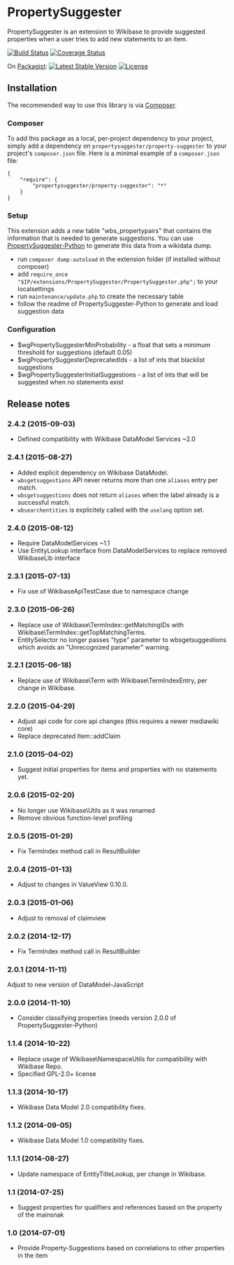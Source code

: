 # PropertySuggester

PropertySuggester is an extension to Wikibase to provide suggested properties when a user tries to add new
statements to an item.

[![Build Status](https://travis-ci.org/Wikidata-lib/PropertySuggester.svg?branch=master)](https://travis-ci.org/Wikidata-lib/PropertySuggester)
[![Coverage Status](https://coveralls.io/repos/Wikidata-lib/PropertySuggester/badge.png?branch=master)](https://coveralls.io/r/Wikidata-lib/PropertySuggester?branch=master)

On [Packagist](https://packagist.org/packages/propertysuggester/property-suggester):
[![Latest Stable Version](https://poser.pugx.org/propertysuggester/property-suggester/v/stable.png)](https://packagist.org/packages/propertysuggester/propertysuggester)
[![License](https://poser.pugx.org/propertysuggester/property-suggester/license.png)](https://packagist.org/packages/propertysuggester/propertysuggester)

## Installation

The recommended way to use this library is via [Composer](http://getcomposer.org/).

### Composer

To add this package as a local, per-project dependency to your project, simply add a
dependency on `propertysuggester/property-suggester` to your project's `composer.json` file.
Here is a minimal example of a `composer.json` file:

    {
        "require": {
            "propertysuggester/property-suggester": "*"
        }
    }

### Setup

This extension adds a new table "wbs_propertypairs" that contains the information that is needed to generate
suggestions. You can use [PropertySuggester-Python](https://github.com/Wikidata-lib/PropertySuggester-Python) to
generate this data from a wikidata dump.

* run ```composer dump-autoload``` in the extension folder (if installed without composer)
* add ```require_once "$IP/extensions/PropertySuggester/PropertySuggester.php";``` to your localsettings
* run ```maintenance/update.php``` to create the necessary table
* follow the readme of PropertySuggester-Python to generate and load suggestion data

### Configuration

* $wgPropertySuggesterMinProbability - a float that sets a minimum threshold for suggestions (default 0.05)
* $wgPropertySuggesterDeprecatedIds - a list of ints that blacklist suggestions
* $wgPropertySuggesterInitialSuggestions - a list of ints that will be suggested when no statements exist

## Release notes

### 2.4.2 (2015-09-03)

* Defined compatibility with Wikibase DataModel Services ~2.0

### 2.4.1 (2015-08-27)
* Added explicit dependency on Wikibase DataModel.
* `wbsgetsuggestions` API never returns more than one `aliases` entry per match.
* `wbsgetsuggestions` does not return `aliases` when the label already is a successful match.
* `wbsearchentities` is explicitely called with the `uselang` option set.

### 2.4.0 (2015-08-12)
* Require DataModelServices ~1.1
* Use EntityLookup interface from DataModelServices to replace removed WikibaseLib interface

### 2.3.1 (2015-07-13)
* Fix use of WikibaseApiTestCase due to namespace change

### 2.3.0 (2015-06-26)
* Replace use of Wikibase\TermIndex::getMatchingIDs with Wikibase\TermIndex::getTopMatchingTerms.
* EntitySelector no longer passes "type" parameter to wbsgetsuggestions which avoids an "Unrecognized parameter" warning.

### 2.2.1 (2015-06-18)
* Replace use of Wikibase\Term with Wikibase\TermIndexEntry, per change in Wikibase.

### 2.2.0 (2015-04-29)
* Adjust api code for core api changes (this requires a newer mediawiki core)
* Replace deprecated Item::addClaim

### 2.1.0 (2015-04-02)
* Suggest initial properties for items and properties with no statements yet.

### 2.0.6 (2015-02-20)
* No longer use Wikibase\Utils as it was renamed
* Remove obvious function-level profiling

### 2.0.5 (2015-01-29)
* Fix TermIndex method call in ResultBuilder

### 2.0.4 (2015-01-13)
* Adjust to changes in ValueView 0.10.0.

### 2.0.3 (2015-01-06)
* Adjust to removal of claimview

### 2.0.2 (2014-12-17)
* Fix TermIndex method call in ResultBuilder

### 2.0.1 (2014-11-11)
Adjust to new version of DataModel-JavaScript

### 2.0.0 (2014-11-10)
* Consider classifying properties (needs version 2.0.0 of PropertySuggester-Python)

### 1.1.4 (2014-10-22)
* Replace usage of Wikibase\NamespaceUtils for compatibility with Wikibase Repo.
* Specified GPL-2.0+ license

### 1.1.3 (2014-10-17)
* Wikibase Data Model 2.0 compatibility fixes.

### 1.1.2 (2014-09-05)
* Wikibase Data Model 1.0 compatibility fixes.

### 1.1.1 (2014-08-27)
* Update namespace of EntityTitleLookup, per change in Wikibase.

### 1.1 (2014-07-25)
* Suggest properties for qualifiers and references based on the property of the mainsnak

### 1.0 (2014-07-01)

* Provide Property-Suggestions based on correlations to other properties in the item
